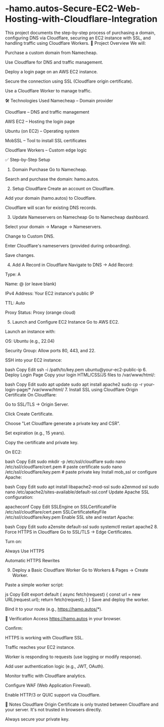 # -hamo.autos-Secure-EC2-Web-Hosting-with-Cloudflare-Integration
This project documents the step-by-step process of purchasing a domain, configuring DNS via Cloudflare, securing an EC2 instance with SSL, and handling traffic using Cloudflare Workers.
🔗 Project Overview
We will:

Purchase a custom domain from Namecheap.

Use Cloudflare for DNS and traffic management.

Deploy a login page on an AWS EC2 instance.

Secure the connection using SSL (Cloudflare origin certificate).

Use a Cloudflare Worker to manage traffic.

🛠️ Technologies Used
Namecheap – Domain provider

Cloudflare – DNS and traffic management

AWS EC2 – Hosting the login page

Ubuntu (on EC2) – Operating system

MobSSL – Tool to install SSL certificates

Cloudflare Workers – Custom edge logic

✅ Step-by-Step Setup
1. Domain Purchase
Go to Namecheap.

Search and purchase the domain: hamo.autos.

2. Setup Cloudflare
Create an account on Cloudflare.

Add your domain (hamo.autos) to Cloudflare.

Cloudflare will scan for existing DNS records.

3. Update Nameservers on Namecheap
Go to Namecheap dashboard.

Select your domain → Manage → Nameservers.

Change to Custom DNS.

Enter Cloudflare's nameservers (provided during onboarding).

Save changes.

4. Add A Record in Cloudflare
Navigate to DNS → Add Record:

Type: A

Name: @ (or leave blank)

IPv4 Address: Your EC2 instance's public IP

TTL: Auto

Proxy Status: Proxy (orange cloud)

5. Launch and Configure EC2 Instance
Go to AWS EC2.

Launch an instance with:

OS: Ubuntu (e.g., 22.04)

Security Group: Allow ports 80, 443, and 22.

SSH into your EC2 instance:

bash
Copy
Edit
ssh -i /path/to/key.pem ubuntu@your-ec2-public-ip
6. Deploy Login Page
Copy your login HTML/CSS/JS files to /var/www/html/:

bash
Copy
Edit
sudo apt update
sudo apt install apache2
sudo cp -r your-login-page/* /var/www/html/
7. Install SSL using Cloudflare Origin Certificate
On Cloudflare:

Go to SSL/TLS → Origin Server.

Click Create Certificate.

Choose "Let Cloudflare generate a private key and CSR".

Set expiration (e.g., 15 years).

Copy the certificate and private key.

On EC2:

bash
Copy
Edit
sudo mkdir -p /etc/ssl/cloudflare
sudo nano /etc/ssl/cloudflare/cert.pem  # paste certificate
sudo nano /etc/ssl/cloudflare/key.pem   # paste private key
Install mob_ssl or configure Apache:

bash
Copy
Edit
sudo apt install libapache2-mod-ssl
sudo a2enmod ssl
sudo nano /etc/apache2/sites-available/default-ssl.conf
Update Apache SSL configuration:

apacheconf
Copy
Edit
SSLEngine on
SSLCertificateFile /etc/ssl/cloudflare/cert.pem
SSLCertificateKeyFile /etc/ssl/cloudflare/key.pem
Enable SSL site and restart Apache:

bash
Copy
Edit
sudo a2ensite default-ssl
sudo systemctl restart apache2
8. Force HTTPS in Cloudflare
Go to SSL/TLS → Edge Certificates.

Turn on:

Always Use HTTPS

Automatic HTTPS Rewrites

9. Deploy a Basic Cloudflare Worker
Go to Workers & Pages → Create Worker.

Paste a simple worker script:

js
Copy
Edit
export default {
  async fetch(request) {
    const url = new URL(request.url);
    return fetch(request);
  }
}
Save and deploy the worker.

Bind it to your route (e.g., https://hamo.autos/*).

📡 Verification
Access https://hamo.autos in your browser.

Confirm:

HTTPS is working with Cloudflare SSL.

Traffic reaches your EC2 instance.

Worker is responding to requests (use logging or modify response).

Add user authentication logic (e.g., JWT, OAuth).

Monitor traffic with Cloudflare analytics.

Configure WAF (Web Application Firewall).

Enable HTTP/3 or QUIC support via Cloudflare.

📌 Notes
Cloudflare Origin Certificate is only trusted between Cloudflare and your server. It's not trusted in browsers directly.

Always secure your private key.
